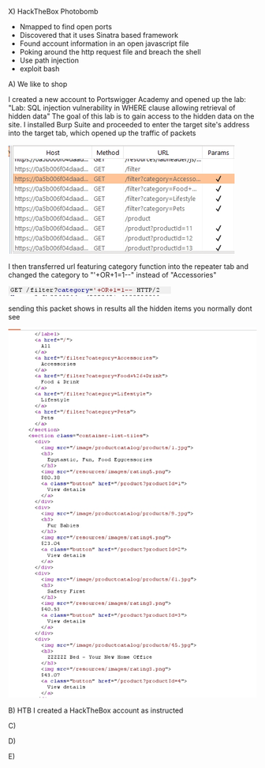 
X) HackTheBox Photobomb

- Nmapped to find open ports
- Discovered that it uses Sinatra based framework
- Found account information in an open javascript file
- Poking around the http request file and breach the shell
- Use path injection 
- exploit bash

A) We like to shop

I created a new account to  Portswigger Academy and opened up the lab: "Lab: SQL injection vulnerability in WHERE clause allowing retrieval of hidden data"
The goal of this lab is to gain access to the hidden data on the site.
I installed Burp Suite and proceeded to enter the target site's address into the target tab, which opened up the traffic of packets

![image](https://github.com/JoonasDemo/Tunkeutumistestaus/blob/main/Burp1.jpg)

I then transferred url featuring category function into the repeater tab and changed the category to "'+OR+1=1--" instead of "Accessories"

![image](https://github.com/JoonasDemo/Tunkeutumistestaus/blob/main/Burp2.jpg)

sending this packet shows in results all the hidden items you normally dont see


![image](https://github.com/JoonasDemo/Tunkeutumistestaus/blob/main/Burp3.jpg)

B) HTB
I created a HackTheBox account as instructed

C)

D)

E)
